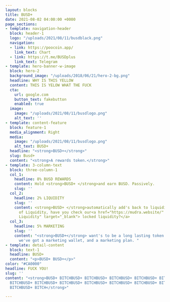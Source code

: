 ```yaml
---
layout: blocks
title: BUSD+
date: 2021-08-02 04:00:00 +0000
page_sections:
- template: navigation-header
  block: header-1
  logo: "/uploads/2021/08/11/busdblack.png"
  navigation:
  - link: https://poocoin.app/
    link_text: Chart
  - link: https://t.me/BUSDplus
    link_text: Telegram
- template: hero-banner-w-image
  block: hero-2
  background_image: "/uploads/2018/06/21/hero-2-bg.png"
  headline: WHY IS THIS YELLOW
  content: THIS IS YELOW WHAT THE FUCK
  cta:
    url: google.com
    button_text: fakebutton
    enabled: true
  image:
    image: "/uploads/2021/08/11/busdlogo.png"
    alt_text: ''
- template: content-feature
  block: feature-1
  media_alignment: Right
  media:
    image: "/uploads/2021/08/11/busdlogo.png"
    alt_text: BUSD+
  headline: "<strong>BUSD+</strong>"
  slug: Busd+
  content: "<strong>A rewards token.</strong>"
- template: 3-column-text
  block: three-column-1
  col_1:
    headline: 8% BUSD REWARDS
    content: Hold <strong>BUSD+ </strong>and earn BUSD. Passively.
    slug: ''
  col_2:
    headline: 2% LIQUIDITY
    slug: ''
    content: <strong>BUSD+ </strong>automatically add's back to liquidity. Speaking
      of Liquidity, have you check our<a href="https://mudra.website/" title="Locked
      Liquidity" target="_blank"> locked liquidity?</a>
  col_3:
    headline: 5% MARKETING
    slug: ''
    content: "<strong>BUSD+</strong> want's to be a long lasting token. That's why
      we've got a marketing wallet, and a marketing plan. "
- template: detail-content
  block: text-1
  headline: BUSD+
  content: "<p>BUSD+ BUSD+</p>"
color: "#CA0000"
headline: FUCK YOU!
slug: ''
content: "<strong>BUSD+ BITCHBUSD+ BITCHBUSD+ BITCHBUSD+ BITCHBUSD+ BITCHBUSD+ BITCHBUSD+
  BITCHBUSD+ BITCHBUSD+ BITCHBUSD+ BITCHBUSD+ BITCHBUSD+ BITCHBUSD+ BITCHBUSD+ BITCHBUSD+
  BITCHBUSD+ BITCH</strong>"

---
```

